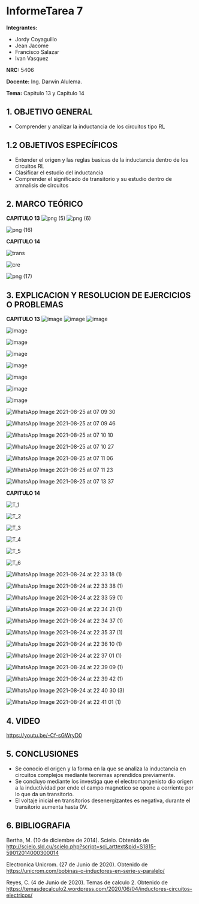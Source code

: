 # InformeTarea 7
**Integrantes:**
- Jordy Coyaguillo
- Jean Jacome
- Francisco Salazar
- Ivan Vasquez



 **NRC:** 5406
 
 **Docente:** Ing. Darwin Alulema.
 
 **Tema:** Capitulo 13 y Capitulo 14
 
 ## 1. OBJETIVO GENERAL
 - Comprender y analizar la inductancia de los circuitos tipo RL

 ## 1.2 OBJETIVOS ESPECÍFICOS
 - Entender el origen y las reglas basicas de la inductancia dentro de los circuitos RL
 - Clasificar el estudio del inductancia
 - Comprender el significado de transitorio y su estudio dentro de amnalisis de circuitos
 
 ## 2. MARCO TEÓRICO
 **CAPITULO 13**
 ![png (5)](https://user-images.githubusercontent.com/85137954/130724723-e4489a1e-2ae7-4e6b-912e-535460d72927.png)
![png (6)](https://user-images.githubusercontent.com/85137954/130724733-d9e69400-0cd5-4d9a-969d-aa15f607dc84.png)

![png (16)](https://user-images.githubusercontent.com/85137954/130792000-d710a02e-1dae-406e-bb85-bc2e0d1a6d78.png)
 
 **CAPITULO 14**
 
 ![trans](https://user-images.githubusercontent.com/84586968/130715406-1fba49ab-d4fe-4e8a-8258-63d748453460.png)
 
 ![cre](https://user-images.githubusercontent.com/84586968/130715412-cad3c7a2-9ec9-4a18-a4c7-9108b36cdb10.png)
 
 ![png (17)](https://user-images.githubusercontent.com/85137954/130793865-d23200ea-652c-4b07-b488-71debd6b5421.png)
 
 ## 3. EXPLICACION Y RESOLUCION DE EJERCICIOS O PROBLEMAS 
 
 **CAPITULO 13**
 ![image](https://user-images.githubusercontent.com/85137954/130718892-dfe2a9cc-398e-4146-99d7-8a19ed964924.png)
![image](https://user-images.githubusercontent.com/85137954/130719049-e4442e5f-4216-4b67-8e43-8e4f37ccbaa6.png)
![image](https://user-images.githubusercontent.com/85137954/130719068-f41cf60a-c489-4839-84e3-872493bdc614.png)

![image](https://user-images.githubusercontent.com/85137954/130719220-d349d0d5-8b2d-4531-b68f-7af17de65a59.png)

![image](https://user-images.githubusercontent.com/85137954/130719354-3c2a2c90-5d12-47d4-bb0c-c8c67f039266.png)

![image](https://user-images.githubusercontent.com/85137954/130719609-55f2cdd9-790a-4cce-86b5-5a8da75542a9.png)

![image](https://user-images.githubusercontent.com/85137954/130719750-5f352970-51f4-4f25-b583-a958c260fabd.png)

![image](https://user-images.githubusercontent.com/85137954/130719875-975c3e42-4cf0-4ed1-a040-1a29dd54cd60.png)

![image](https://user-images.githubusercontent.com/85137954/130719917-6f4aaacf-ff6c-44cf-a323-133ad84dfbaf.png)

![image](https://user-images.githubusercontent.com/85137954/130719959-eda28434-4010-454d-8b55-c541a15e1060.png)

![WhatsApp Image 2021-08-25 at 07 09 30](https://user-images.githubusercontent.com/85137954/130788245-696c51f2-5f7c-4fd7-98f0-7a17ee1aa6ac.jpeg)

![WhatsApp Image 2021-08-25 at 07 09 46](https://user-images.githubusercontent.com/85137954/130788262-329c5690-f99a-42f8-b75b-54c0896d67e9.jpeg)

![WhatsApp Image 2021-08-25 at 07 10 10](https://user-images.githubusercontent.com/85137954/130788270-34ede027-5766-4268-a423-3cea68ac68ee.jpeg)

![WhatsApp Image 2021-08-25 at 07 10 27](https://user-images.githubusercontent.com/85137954/130788282-3cdde987-3870-4c44-baa3-801077f54247.jpeg)

![WhatsApp Image 2021-08-25 at 07 11 06](https://user-images.githubusercontent.com/85137954/130788295-a02a9b67-f7e7-45c8-979a-ecd87bcd4706.jpeg)

![WhatsApp Image 2021-08-25 at 07 11 23](https://user-images.githubusercontent.com/85137954/130788324-099ac517-6d94-44f4-994a-cdcd97aa0f4b.jpeg)

![WhatsApp Image 2021-08-25 at 07 13 37](https://user-images.githubusercontent.com/85137954/130788491-a1ec8d79-d0b1-4297-9ba6-62debfcd3a93.jpeg)

 **CAPITULO 14**

![T_1](https://user-images.githubusercontent.com/84586968/130708680-f9ad3d2b-751f-4ace-a4a5-c891a5464a78.PNG)

![T_2](https://user-images.githubusercontent.com/84586968/130708682-393461c4-18ce-4912-8ff9-39769baa0950.PNG)

![T_3](https://user-images.githubusercontent.com/84586968/130708683-4ee4ccd9-8036-408d-aa27-cf0b55ecd99a.PNG)

![T_4](https://user-images.githubusercontent.com/84586968/130708685-eeb11a3e-a445-4ea6-8836-c08f2b8d8de7.PNG)

![T_5](https://user-images.githubusercontent.com/84586968/130708686-01dd2e6d-9839-4dd6-8af7-19b69e715a0c.PNG)

![T_6](https://user-images.githubusercontent.com/84586968/130708687-d273f08f-81d1-4783-838a-eb7a0e07a22e.PNG)

![WhatsApp Image 2021-08-24 at 22 33 18 (1)](https://user-images.githubusercontent.com/85137954/130787240-c1662bda-eb34-4957-ac2a-7b358fef444e.jpeg)

![WhatsApp Image 2021-08-24 at 22 33 38 (1)](https://user-images.githubusercontent.com/85137954/130787246-2bac7aa6-f35e-4e29-b7b1-ac9352f0377f.jpeg)

![WhatsApp Image 2021-08-24 at 22 33 59 (1)](https://user-images.githubusercontent.com/85137954/130787266-18827efa-73b9-4312-b899-934b5c1c1220.jpeg)

![WhatsApp Image 2021-08-24 at 22 34 21 (1)](https://user-images.githubusercontent.com/85137954/130787275-7373d595-983e-4e5a-8735-71ba1875bc4f.jpeg)

![WhatsApp Image 2021-08-24 at 22 34 37 (1)](https://user-images.githubusercontent.com/85137954/130787280-69c7851c-5cab-4847-8bf9-586a30f4c6ca.jpeg)

![WhatsApp Image 2021-08-24 at 22 35 37 (1)](https://user-images.githubusercontent.com/85137954/130787375-d3ad3e71-fb24-45ff-9a12-0e067bc71599.jpeg)

![WhatsApp Image 2021-08-24 at 22 36 10 (1)](https://user-images.githubusercontent.com/85137954/130787379-aab1e71d-6db3-498b-96cf-dd66882d3197.jpeg)

![WhatsApp Image 2021-08-24 at 22 37 01 (1)](https://user-images.githubusercontent.com/85137954/130787385-7891542a-cfae-43eb-8af0-23986762d0af.jpeg)

![WhatsApp Image 2021-08-24 at 22 39 09 (1)](https://user-images.githubusercontent.com/85137954/130787388-f821a705-d38d-4f36-8d43-22691533c34b.jpeg)

![WhatsApp Image 2021-08-24 at 22 39 42 (1)](https://user-images.githubusercontent.com/85137954/130787414-5b280e96-bf7e-498b-8ca5-ec16bdc9d548.jpeg)

![WhatsApp Image 2021-08-24 at 22 40 30 (3)](https://user-images.githubusercontent.com/85137954/130787430-fce6308d-5967-413c-9f32-e6f9e5e77078.jpeg)

![WhatsApp Image 2021-08-24 at 22 41 01 (1)](https://user-images.githubusercontent.com/85137954/130787433-390627cb-691d-47be-9e87-f382c4c0ba2e.jpeg)

 ## 4. VIDEO
 https://youtu.be/-Cf-sGWryD0

 ## 5. CONCLUSIONES
- Se conocio el origen y la forma en la que se analiza la inductancia en circuitos complejos mediante teoremas aprendidos previamente.
- Se concluyo mediante los investiga que el electromangenisto dio origen a la inductividad por ende el campo magnetico se opone a corriente por lo que da un transitorio.
- El voltaje inicial en transitorios desenergizantes es negativa, durante el transitorio aumenta hasta 0V.
 ## 6. BIBLIOGRAFIA

Bertha, M. (10 de diciembre de 2014). Scielo. Obtenido de http://scielo.sld.cu/scielo.php?script=sci_arttext&pid=S1815-59012014000300014

Electronica Unicrom. (27 de Junio de 2020). Obtenido de https://unicrom.com/bobinas-o-inductores-en-serie-y-paralelo/

Reyes, C. (4 de Junio de 2020). Temas de calculo 2. Obtenido de https://temasdecalculo2.wordpress.com/2020/06/04/inductores-circuitos-electricos/




